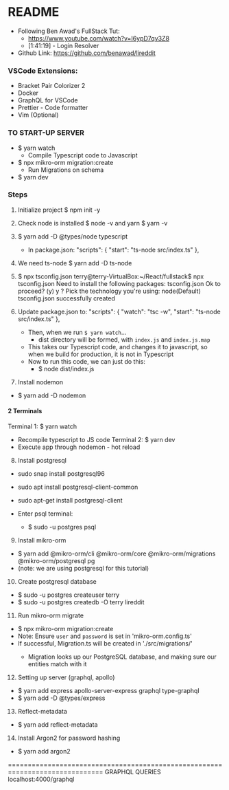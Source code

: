 # README 
- Following Ben Awad's FullStack Tut:
  - https://www.youtube.com/watch?v=I6ypD7qv3Z8
  - [1:41:19] - Login Resolver
- Github Link: https://github.com/benawad/lireddit


### VSCode Extensions:
- Bracket Pair Colorizer 2
- Docker
- GraphQL for VSCode
- Prettier - Code formatter
- Vim (Optional)

### TO START-UP SERVER
- $ yarn watch
  - Compile Typescript code to Javascript
- $ npx mikro-orm migration:create
  - Run Migrations on schema
- $ yarn dev



### Steps
1. Initialize project
    $ npm init -y

2. Check node is installed
    $ node -v
    and yarn
    $ yarn -v

3. $ yarn add -D @types/node typescript
   - In package.json:
    "scripts": {
        "start": "ts-node src/index.ts"
        },

4. We need ts-node
    $ yarn add -D ts-node

5. $ npx tsconfig.json
        terry@terry-VirtualBox:~/React/fullstack$ npx tsconfig.json
        Need to install the following packages:
        tsconfig.json
        Ok to proceed? (y) y
        ? Pick the technology you're using: node(Default)
        tsconfig.json successfully created

6. Update package.json to:
    "scripts": {
    "watch": "tsc -w",
    "start": "ts-node src/index.ts"
  },

    - Then, when we run `$ yarn watch`...
      - dist directory will be formed, with `index.js` and `index.js.map`
    - This takes our Typescript code, and changes it to javascript, so when we build for production, it is not in Typescript
    - Now to run this code, we can just do this:
      - $ node dist/index.js

7. Install nodemon
  - $ yarn add -D nodemon

#### 2 Terminals 
Terminal 1: $ yarn watch
  - Recompile typescript to JS code
Terminal 2: $ yarn dev
  - Execute app through nodemon - hot reload

8. Install postgresql
  - sudo snap install postgresql96
  - sudo apt install postgresql-client-common
  - sudo apt-get install postgresql-client

- Enter psql terminal:
  - $ sudo -u postgres psql

9. Install mikro-orm
  - $ yarn add @mikro-orm/cli @mikro-orm/core @mikro-orm/migrations @mikro-orm/postgresql pg
  - (note: we are using postgresql for this tutorial)

10. Create postgresql database
  - $ sudo -u postgres createuser terry
  - $ sudo -u postgres createdb -O terry lireddit

11. Run mikro-orm migrate
  - $ npx mikro-orm migration:create
  - Note: Ensure `user` and `password` is set in 'mikro-orm.config.ts'
  - If successful, Migration<someNumbers>.ts will be created in './src/migrations/'
    - Migration looks up our PostgreSQL database, and making sure our entities match with it

12. Setting up server (graphql, apollo)
  - $ yarn add express apollo-server-express graphql type-graphql
  - $ yarn add -D @types/express


13. Reflect-metadata
  - $ yarn add reflect-metadata

14. Install Argon2 for password hashing
  - $ yarn add argon2


==============================================================================
GRAPHQL QUERIES
localhost:4000/graphql


